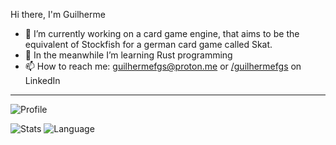 
Hi there, I'm Guilherme

- 🔭 I’m currently working on a card game engine, that aims to be the equivalent of Stockfish for a german card game called Skat.
- 🌱 In the meanwhile I’m learning Rust programming
- 📫 How to reach me: [guilhermefgs@proton.me](mailto:guilhermefgs@proton.me) or [/guilhermefgs](https://www.linkedin.com/in/guilhermefgs/) on LinkedIn
---

![Profile](http://github-profile-summary-cards.vercel.app/api/cards/profile-details?username=guilhermefgs&theme=nord_dark)

![Stats](http://github-profile-summary-cards.vercel.app/api/cards/stats?username=guilhermefgs&theme=nord_dark) ![Language](http://github-profile-summary-cards.vercel.app/api/cards/most-commit-language?username=guilhermefgs&theme=nord_dark)

<!--
**aateg/aateg** is a ✨ _special_ ✨ repository because its `README.md` (this file) appears on your GitHub profile.

Here are some ideas to get you started:

- 🔭 I’m currently working on ...
- 🌱 I’m currently learning ...
- 👯 I’m looking to collaborate on ...
- 🤔 I’m looking for help with ...
- 💬 Ask me about ...
- 📫 How to reach me: ...
- 😄 Pronouns: ...
- ⚡ Fun fact: ...
-->
